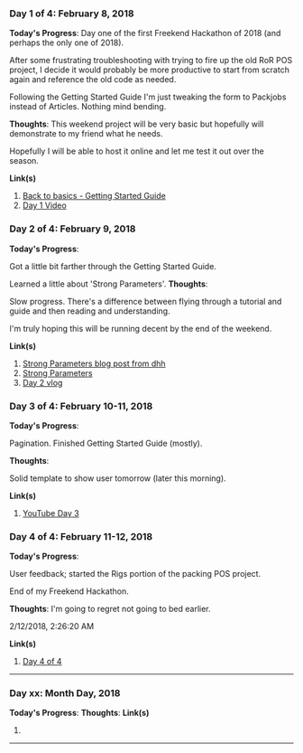 ### Day 1 of 4: February 8, 2018
**Today's Progress**:
Day one of the first Freekend Hackathon of 2018 (and perhaps the only one of 2018).

After some frustrating troubleshooting with trying to fire up the old RoR POS project, I decide it would probably be more productive to start from scratch again and reference the old code as needed.

Following the Getting Started Guide I'm just tweaking the form to Packjobs instead of Articles. Nothing mind bending.

**Thoughts**:
This weekend project will be very basic but hopefully will demonstrate to my friend what he needs.

Hopefully I will be able to host it online and let me test it out over the season.

**Link(s)**
1. [Back to basics - Getting Started Guide](http://guides.rubyonrails.org/getting_started.html)
2. [Day 1 Video](https://youtu.be/I3M0Hu2paec)


### Day 2 of 4: February 9, 2018
**Today's Progress**:

Got a little bit farther through the Getting Started Guide.

Learned a little about 'Strong Parameters'.
**Thoughts**:

Slow progress. There's a difference between flying through a tutorial and guide and then reading and understanding.

I'm truly hoping this will be running decent by the end of the weekend.


**Link(s)**
1. [Strong Parameters blog post from dhh](http://weblog.rubyonrails.org/2012/3/21/strong-parameters/)
2. [Strong Parameters](http://guides.rubyonrails.org/action_controller_overview.html#strong-parameters)
3. [Day 2 vlog](https://youtu.be/K0EigxhpIug)


### Day 3 of 4: February 10-11, 2018
**Today's Progress**:

Pagination. Finished Getting Started Guide (mostly).

**Thoughts**:

Solid template to show user tomorrow (later this morning).

**Link(s)**
1. [YouTube Day 3](https://youtu.be/D6bBiFISQvw)


### Day 4 of 4: February 11-12, 2018
**Today's Progress**:

User feedback; started the Rigs portion of the packing POS project.

End of my Freekend Hackathon.

**Thoughts**:
I'm going to regret not going to bed earlier.

2/12/2018, 2:26:20 AM

**Link(s)**
1. [Day 4 of 4](https://youtu.be/wm9Nc5-V4_g)

-------------------------------
### Day xx: Month Day, 2018
**Today's Progress**:
**Thoughts**:
**Link(s)**
1. []()
-------------------------------
